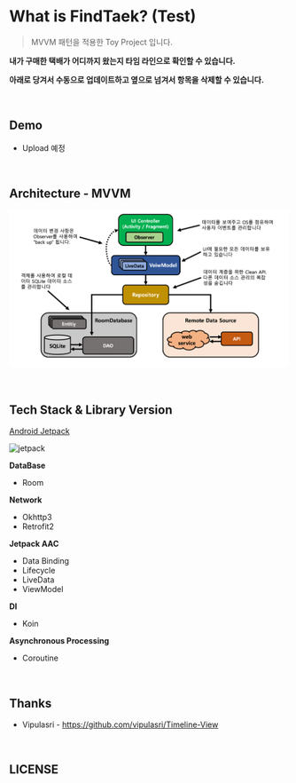 # What is FindTaek? (Test)

> MVVM 패턴을 적용한 Toy Project 입니다.

**내가 구매한 택배가 어디까지 왔는지 타임 라인으로 확인할 수 있습니다.**

**아래로 당겨서 수동으로 업데이트하고 옆으로 넘겨서 항목을 삭제할 수 있습니다.**

<br>

## Demo

- Upload 예정

<br>

## Architecture - MVVM

![mvvm](https://github.com/hongbeomi/FindTaek/blob/master/Demo%26Picture/mvvm.png)

<br>

## Tech Stack & Library Version

[Android Jetpack](https://android-developers.googleblog.com/2018/05/use-android-jetpack-to-accelerate-your.html?utm_source=feedburner&utm_medium=feed&utm_campaign=Feed%3A+blogspot%2FhsDu+%28Android+Developers+Blog%29)

![jetpack](https://1.bp.blogspot.com/-dwL58chu7wo/WvD1RrHln3I/AAAAAAAAFUg/cRTc0IZga_wMPTWr3CI53IZ5BwtnZMeYACLcBGAs/s1600/Screen%2BShot%2B2018-05-05%2Bat%2B11.49.30%2BAMimage1.png)

**DataBase**

- Room

**Network**

- Okhttp3
- Retrofit2

**Jetpack AAC**

- Data Binding
- Lifecycle
- LiveData
- ViewModel

**DI**

- Koin

**Asynchronous Processing**

- Coroutine

<br>

## Thanks

- Vipulasri - https://github.com/vipulasri/Timeline-View

<br>

## LICENSE